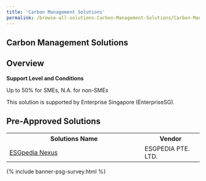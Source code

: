 ```yaml
---
title: 'Carbon Management Solutions'
permalink: /browse-all-solutions-Carbon-Management-Solutions/Carbon-Management-Solutions
---
```


## Carbon Management Solutions
## Overview

**Support Level and Conditions**

Up to 50% for SMEs, N.A. for non-SMEs

This solution is supported by Enterprise Singapore (EnterpriseSG).

## Pre-Approved Solutions

<table>
<tr>
<th style='width: auto;'><b>Solutions Name</b></th>
<th style='width: 30%;'><b>Vendor</b></th>
</tr>
<tr>
<td><a href='/productivity-solutions-grant/solutionrepo/201904974E-ESGpd-Nxus-G' target='_blank'>ESGpedia Nexus</a><br></td>
<td>ESGPEDIA PTE. LTD.</td>
</tr>
</table>

{% include banner-psg-survey.html %}
